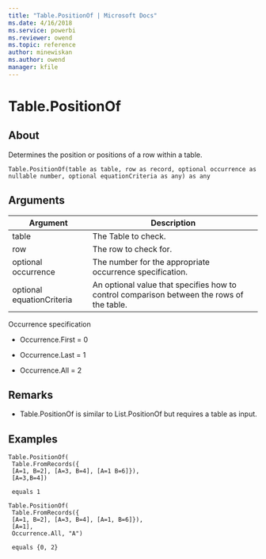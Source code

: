 ```yaml
---
title: "Table.PositionOf | Microsoft Docs"
ms.date: 4/16/2018
ms.service: powerbi
ms.reviewer: owend
ms.topic: reference
author: minewiskan
ms.author: owend
manager: kfile
---
```

# Table.PositionOf

  
## About  
Determines the position or positions of a row within a table.  
  
```  
Table.PositionOf(table as table, row as record, optional occurrence as nullable number, optional equationCriteria as any) as any  
```  
  
## Arguments  
  
|Argument|Description|  
|------------|---------------|  
|table|The Table to check.|  
|row|The row to check for.|  
|optional occurrence|The number for the appropriate occurrence specification.|  
|optional equationCriteria|An optional value that specifies how to control comparison between the rows of the table.|  
  
Occurrence specification  
  
-   Occurrence.First = 0  
  
-   Occurrence.Last = 1  
  
-   Occurrence.All = 2  
  
## <a name="__toc360789683"></a>Remarks  
  
-   Table.PositionOf is similar to List.PositionOf but requires a table as input.  
  
## Examples  
  
```  
Table.PositionOf(   
 Table.FromRecords({  
 [A=1, B=2], [A=3, B=4], [A=1 B=6]}),   
 [A=3,B=4])  
  
 equals 1  
```  
  
```  
Table.PositionOf(  
 Table.FromRecords({  
 [A=1, B=2], [A=3, B=4], [A=1, B=6]}),   
 [A=1],   
 Occurrence.All, "A")  
  
 equals {0, 2}  
```  
